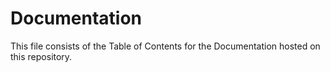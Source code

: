 # Documentation

This file consists of the Table of Contents for the Documentation hosted
on this repository.
